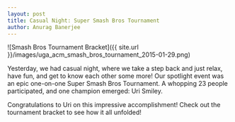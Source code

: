 ```yaml
---
layout: post
title: Casual Night: Super Smash Bros Tournament
author: Anurag Banerjee
---
```


![Smash Bros Tournament Bracket]({{ site.url }}/images/uga_acm_smash_bros_tournament_2015-01-29.png)

Yesterday, we had casual night, where we take a step back and just relax, have fun, and get to know each other some more! Our spotlight event was an epic one-on-one Super Smash Bros Tournament. A whopping 23 people participated, and one champion emerged: Uri Smiley.

Congratulations to Uri on this impressive accomplishment! Check out the tournament bracket to see how it all unfolded!
